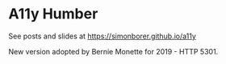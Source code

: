 # A11y Humber

See posts and slides at https://simonborer.github.io/a11y

New version adopted by Bernie Monette for 2019 - HTTP 5301.
